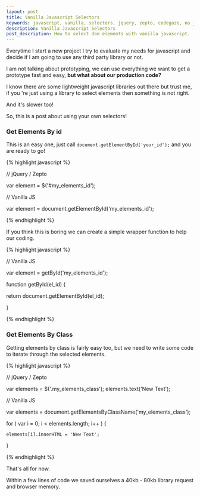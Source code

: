 ```yaml
---
layout: post
title: Vanilla Javascript Selectors
keywords: javascript, vanilla, selectors, jquery, zepto, codegaze, no jquery
description: Vanilla Javascript Selectors
post_description: How to select dom elements with vanilla javascript.
---
```


Everytime I start a new project I try to evaluate my needs for javascript and decide if I am going to use any third party library or not.

I am not talking about prototyping, we can use everything we want to get a prototype fast and easy, **but what about our production code?**

I know there are some lightweight javascript libraries out there but trust me, if you 're just using a library to select elements then something is not right.

And it's slower too!

So, this is a post about using your own selectors!


### Get Elements By id

This is an easy one, just call ```document.getElementById('your_id');``` and you are ready to go!


{% highlight javascript %}

// jQuery / Zepto

var element = $('#my_elements_id');

// Vanilla JS

var element = document.getElementById('my_elements_id');

{% endhighlight %}

If you think this is boring we can create a simple wrapper function to help our coding.

{% highlight javascript %}

// Vanilla JS

var element = getById('my_elements_id');

function getById(el_id) {
  
  return document.getElementById(el_id);

}

{% endhighlight %}


### Get Elements By Class

Getting elements by class is fairly easy too, but we need to write some code to iterate through the selected elements.

{% highlight javascript %}

// jQuery / Zepto

var elements = $('.my_elements_class');
elements.text('New Text');

// Vanilla JS

var elements = document.getElementsByClassName('my_elements_class');

for ( var i = 0; i < elements.length; i++ ) {

    elements[i].innerHTML = 'New Text';
    
}

{% endhighlight %}


That's all for now. 

Within a few lines of code we saved ourselves a 40kb - 80kb library request and browser memory.